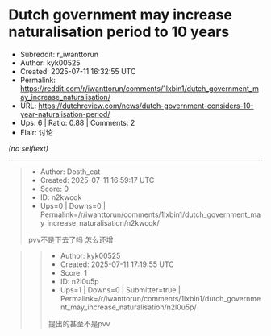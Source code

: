 # Dutch government may increase naturalisation period to 10 years

- Subreddit: r_iwanttorun
- Author: kyk00525
- Created: 2025-07-11 16:32:55 UTC
- Permalink: https://reddit.com/r/iwanttorun/comments/1lxbin1/dutch_government_may_increase_naturalisation/
- URL: https://dutchreview.com/news/dutch-government-considers-10-year-naturalisation-period/
- Ups: 6 | Ratio: 0.88 | Comments: 2
- Flair: 讨论

_(no selftext)_

---

> - Author: Dosth_cat
> - Created: 2025-07-11 16:59:17 UTC
> - Score: 0
> - ID: n2kwcqk
> - Ups=0 | Downs=0 | Permalink=/r/iwanttorun/comments/1lxbin1/dutch_government_may_increase_naturalisation/n2kwcqk/
>
> pvv不是下去了吗 怎么还增

>> - Author: kyk00525
>> - Created: 2025-07-11 17:19:55 UTC
>> - Score: 1
>> - ID: n2l0u5p
>> - Ups=1 | Downs=0 | Submitter=true | Permalink=/r/iwanttorun/comments/1lxbin1/dutch_government_may_increase_naturalisation/n2l0u5p/
>>
>> 提出的甚至不是pvv
